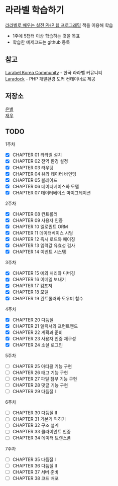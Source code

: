 # 라라벨 학습하기

[라라벨로 배우는 실전 PHP 웹 프로그래밍](https://www.aladin.co.kr/shop/wproduct.aspx?ItemId=96495117) 책을 이용해 학습  

- 1주에 5챕터 이상 학습하는 것을 목표 
- 학습한 예제코드는 github 등록

## 참고
[Larabel Korea Community](https://laravel.kr/) - 한국 라라벨 커뮤니티   
[Laradock](https://laradock.io/) - PHP 개발환경 도커 컨테이너로 제공  

## 저장소
[은별](https://github.com/lebest/laravel-study)  
[재우](https://github.com/jwoosss/laravel-study)

## TODO
1주차
- [x] CHAPTER 01 라라벨 설치
- [x] CHAPTER 02 전역 환경 설정
- [x] CHAPTER 03 라우팅
- [x] CHAPTER 04 뷰와 데이터 바인딩
- [x] CHAPTER 05 블레이드
- [x] CHAPTER 06 데이터베이스와 모델
- [x] CHAPTER 07 데이터베이스 마이그레이션   

2주차 
- [x] CHAPTER 08 컨트롤러 
- [x] CHAPTER 09 사용자 인증 
- [x] CHAPTER 10 엘로퀀트 ORM 
- [x] CHAPTER 11 데이터베이스 시딩 
- [x] CHAPTER 12 즉시 로드와 페이징 
- [x] CHAPTER 13 입력값 유효성 검사 
- [x] CHAPTER 14 이벤트 시스템 

3주차
- [x] CHAPTER 15 예외 처리와 디버깅 
- [x] CHAPTER 16 이메일 보내기 
- [x] CHAPTER 17 컴포저 
- [x] CHAPTER 18 모델 
- [x] CHAPTER 19 컨트롤러와 도우미 함수 

4주차
- [x] CHAPTER 20 다듬질 
- [x] CHAPTER 21 엘릭서와 프런트엔드 
- [x] CHAPTER 22 계획과 준비 
- [x] CHAPTER 23 사용자 인증 재구성 
- [x] CHAPTER 24 소셜 로그인 

5주차
- [ ] CHAPTER 25 아티클 기능 구현 
- [ ] CHAPTER 26 태그 기능 구현 
- [ ] CHAPTER 27 파일 첨부 기능 구현 
- [ ] CHAPTER 28 댓글 기능 구현 
- [ ] CHAPTER 29 다듬질 I 

6주차
- [ ] CHAPTER 30 다듬질 II 
- [ ] CHAPTER 31 기본기 익히기 
- [ ] CHAPTER 32 구조 설계 
- [ ] CHAPTER 33 클라이언트 인증 
- [ ] CHAPTER 34 데이터 트랜스폼 

7주차
- [ ] CHAPTER 35 다듬질 I 
- [ ] CHAPTER 36 다듬질 II 
- [ ] CHAPTER 37 서버 준비 
- [ ] CHAPTER 38 코드 배포 
